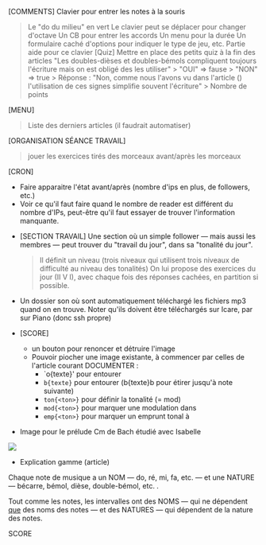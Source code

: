 [COMMENTS]
  Clavier pour entrer les notes à la souris
  > Le "do du milieu" en vert
  > Le clavier peut se déplacer pour changer d'octave
  > Un CB pour entrer les accords
  > Un menu pour la durée
  > Un formulaire caché d'options pour indiquer le type de jeu, etc.
  > Partie aide pour ce clavier
[Quiz]
  > Mettre en place des petits quiz à la fin des articles
    "Les doubles-dièses et doubles-bémols compliquent toujours l'écriture mais on est obligé des les utiliser"
      > "OUI" => fause
      > "NON" => true
      > Réponse : "Non, comme nous l'avons vu dans l'article (<ancre>) l'utilisation de ces signes simplifie souvent l'écriture"
      > Nombre de points
      
[MENU]
  > Liste des derniers articles (il faudrait automatiser)

[ORGANISATION SÉANCE TRAVAIL]
  > jouer les exercices tirés des morceaux avant/après les morceaux
  
[CRON]
  - Faire apparaitre l'état avant/après (nombre d'ips en plus, de followers, etc.)
  - Voir ce qu'il faut faire quand le nombre de reader est différent du nombre d'IPs, peut-être qu'il faut essayer de trouver l'information manquante.

* [SECTION TRAVAIL]
  Une section où un simple follower — mais aussi les membres — peut trouver du "travail du jour", dans sa "tonalité du jour".
  > Il définit un niveau (trois niveaux qui utilisent trois niveaux de difficulté au niveau des tonalités)
  > On lui propose des exercices du jour (II V I), avec chaque fois des réponses cachées, en partition si possible.
  

* Un dossier son où sont automatiquement téléchargé les fichiers mp3 quand on en trouve. Noter qu'ils doivent être téléchargés sur Icare, par sur Piano (donc ssh propre)

* [SCORE]
  - un bouton pour renoncer et détruire l'image
  - Pouvoir piocher une image existante, à commencer par celles de l'article courant
  DOCUMENTER :
    - `o{texte}' pour entourer
    - `b{texte}` pour entourer (b{texte}b pour étirer jusqu'à note suivante)
    - `ton{<ton>}` pour définir la tonalité (= mod)
    - `mod{<ton>}` pour marquer une modulation dans <ton>
    - `emp{<ton>}` pour marquer un emprunt tonal à <ton>
    

* Image pour le prélude Cm de Bach étudié avec Isabelle
<img src='http://icare.alwaysdata.net/img/cp_score/bach/preludeCm-01.png' />

* Explication gamme (article)

Chaque note de musique a un NOM —&nbsp;do, ré, mi, fa, etc.&nbsp;— et une NATURE —&nbsp;bécarre, bémol, dièse, double-bémol, etc.&nbsp;.

Tout comme les notes, les intervalles ont des NOMS —&nbsp;qui ne dépendent <u>que</u> des noms des notes&nbsp;— et des NATURES —&nbsp;qui dépendent de la nature des notes.

SCORE
